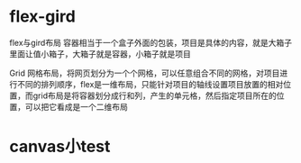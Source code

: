 # flex-gird
flex与gird布局
容器相当于一个盒子外面的包装，项目是具体的内容，就是大箱子里面让值小箱子，大箱子就是容器，小箱子就是项目

Grid 网格布局，将网页划分为一个个网格，可以任意组合不同的网格，对项目进行不同的排列顺序，flex是一维布局，只能针对项目的轴线设置项目放置的相对位置，而grid布局是将容器划分成行和列，产生的单元格，然后指定项目所在的位置，可以把它看成是一个二维布局


# canvas小test
